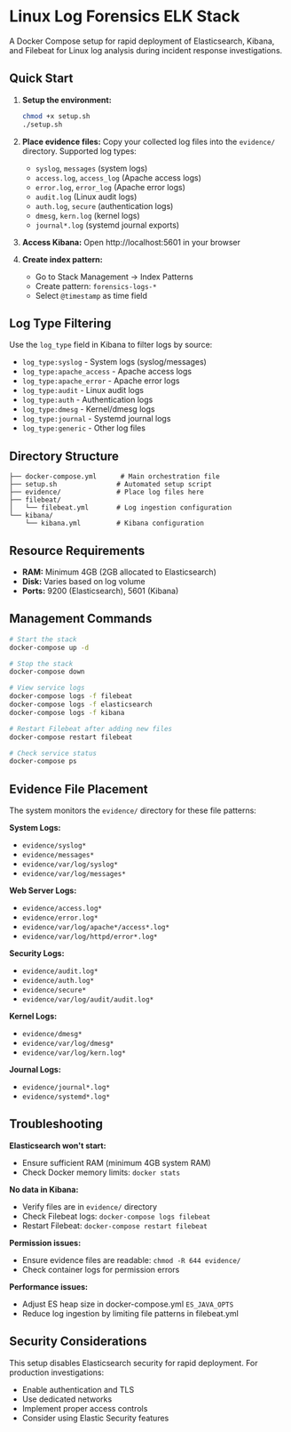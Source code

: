 # Linux Log Forensics ELK Stack

A Docker Compose setup for rapid deployment of Elasticsearch, Kibana, and Filebeat for Linux log analysis during incident response investigations.

## Quick Start

1. **Setup the environment:**
   ```bash
   chmod +x setup.sh
   ./setup.sh
   ```

2. **Place evidence files:**
   Copy your collected log files into the `evidence/` directory. Supported log types:
   - `syslog`, `messages` (system logs)
   - `access.log`, `access_log` (Apache access logs)  
   - `error.log`, `error_log` (Apache error logs)
   - `audit.log` (Linux audit logs)
   - `auth.log`, `secure` (authentication logs)
   - `dmesg`, `kern.log` (kernel logs)
   - `journal*.log` (systemd journal exports)

3. **Access Kibana:**
   Open http://localhost:5601 in your browser

4. **Create index pattern:**
   - Go to Stack Management → Index Patterns
   - Create pattern: `forensics-logs-*`
   - Select `@timestamp` as time field

## Log Type Filtering

Use the `log_type` field in Kibana to filter logs by source:
- `log_type:syslog` - System logs (syslog/messages)
- `log_type:apache_access` - Apache access logs
- `log_type:apache_error` - Apache error logs  
- `log_type:audit` - Linux audit logs
- `log_type:auth` - Authentication logs
- `log_type:dmesg` - Kernel/dmesg logs
- `log_type:journal` - Systemd journal logs
- `log_type:generic` - Other log files

## Directory Structure

```
├── docker-compose.yml      # Main orchestration file
├── setup.sh               # Automated setup script
├── evidence/              # Place log files here
├── filebeat/
│   └── filebeat.yml       # Log ingestion configuration
└── kibana/
    └── kibana.yml         # Kibana configuration
```

## Resource Requirements

- **RAM:** Minimum 4GB (2GB allocated to Elasticsearch)
- **Disk:** Varies based on log volume
- **Ports:** 9200 (Elasticsearch), 5601 (Kibana)

## Management Commands

```bash
# Start the stack
docker-compose up -d

# Stop the stack  
docker-compose down

# View service logs
docker-compose logs -f filebeat
docker-compose logs -f elasticsearch
docker-compose logs -f kibana

# Restart Filebeat after adding new files
docker-compose restart filebeat

# Check service status
docker-compose ps
```

## Evidence File Placement

The system monitors the `evidence/` directory for these file patterns:

**System Logs:**
- `evidence/syslog*`
- `evidence/messages*`
- `evidence/var/log/syslog*`
- `evidence/var/log/messages*`

**Web Server Logs:**
- `evidence/access.log*`
- `evidence/error.log*`
- `evidence/var/log/apache*/access*.log*`
- `evidence/var/log/httpd/error*.log*`

**Security Logs:**
- `evidence/audit.log*`
- `evidence/auth.log*`
- `evidence/secure*`
- `evidence/var/log/audit/audit.log*`

**Kernel Logs:**
- `evidence/dmesg*`
- `evidence/var/log/dmesg*`
- `evidence/var/log/kern.log*`

**Journal Logs:**
- `evidence/journal*.log*`
- `evidence/systemd*.log*`

## Troubleshooting

**Elasticsearch won't start:**
- Ensure sufficient RAM (minimum 4GB system RAM)
- Check Docker memory limits: `docker stats`

**No data in Kibana:**
- Verify files are in `evidence/` directory
- Check Filebeat logs: `docker-compose logs filebeat`
- Restart Filebeat: `docker-compose restart filebeat`

**Permission issues:**
- Ensure evidence files are readable: `chmod -R 644 evidence/`
- Check container logs for permission errors

**Performance issues:**
- Adjust ES heap size in docker-compose.yml `ES_JAVA_OPTS`
- Reduce log ingestion by limiting file patterns in filebeat.yml

## Security Considerations

This setup disables Elasticsearch security for rapid deployment. For production investigations:
- Enable authentication and TLS
- Use dedicated networks
- Implement proper access controls
- Consider using Elastic Security features
